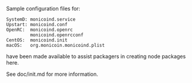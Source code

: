 Sample configuration files for:
```
SystemD: monicoind.service
Upstart: monicoind.conf
OpenRC:  monicoind.openrc
         monicoind.openrcconf
CentOS:  monicoind.init
macOS:   org.monicoin.monicoind.plist
```
have been made available to assist packagers in creating node packages here.

See doc/init.md for more information.
